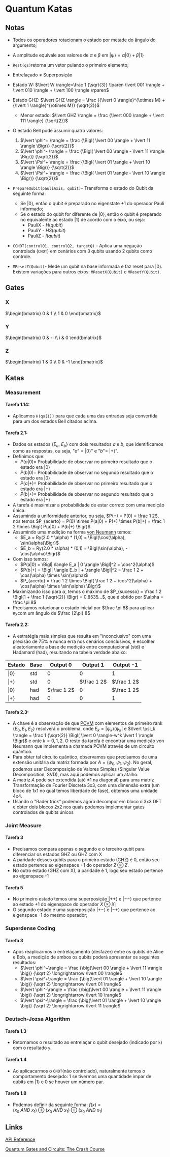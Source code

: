 # Quantum Katas

## Notas
- Todos os operadores rotacionam o estado por metade do ângulo do argumento;
- A amplitude equivale aos valores de $\alpha$ e $\beta$ em $\lvert \psi \rangle = \alpha \lvert 0 \rangle + \beta \vert 1 \rangle$
- ```Rest(qs)```retorna um vetor pulando o primeiro elemento;
- Entrelaçado $\neq$ Superposição
- Estado W: $\lvert W \rangle=\frac 1 {\sqrt{3}} \lparen \lvert 001 \rangle + \lvert 010 \rangle + \lvert 100 \rangle \rparen$
- Estado GHZ: $\lvert GHZ \rangle = \frac {{\lvert 0 \rangle}^{\otimes M} + {\lvert 1 \rangle}^{\otimes M}}  {\sqrt{2}}$
    - Menor estado: $\lvert GHZ \rangle = \frac {\lvert 000 \rangle + \lvert 111 \rangle} {\sqrt{2}}$
- O estado Bell pode assumir quatro valores:
    
    1. $\lvert \phi^+ \rangle = \frac {\Bigl( \lvert 00 \rangle + \lvert 11 \rangle \Bigr)} {\sqrt{2}}$
    1. $\lvert \phi^- \rangle = \frac {\Bigl( \lvert 00 \rangle - \lvert 11 \rangle \Bigr)} {\sqrt{2}}$
    1. $\lvert \Psi^+ \rangle = \frac {\Bigl( \lvert 01 \rangle + \lvert 10 \rangle \Bigr)} {\sqrt{2}}$
    1. $\lvert \Psi^+ \rangle = \frac {\Bigl( \lvert 01 \rangle - \lvert 10 \rangle \Bigr)} {\sqrt{2}}$
- ```PrepareQubit(pauliAxis, qubit)```- Transforma o estado do Qubit da seguinte forma:
    - Se $\lvert 0 \rangle$, então o qubit é preparado no eigenstate +1 do operador Pauli informado;
    - Se o estado do qubit for diferente de $\lvert 0 \rangle$, então o qubit é preparado no equivalente ao estado $\lvert 1 \rangle$ de acordo com o eixo, ou seja:
        - PauliX - $H(qubit)$
        - PauliY - $HS(qubit)$
        - PauliZ - $I(qubit)$
- ```CCNOT(controlQ1, controlQ2, targetQ)``` -  Aplica uma negação controlada (```CNOT```) em cenários com 3 qubits usando 2 qubits como controle.
- ```MResetZ(Qubit)```- Mede um qubit na base informada e faz reset para $\lvert 0 \rangle$. Existem variações para outros eixos: ```MResetX(Qubit)``` e ```MResetY(Qubit)```.


## Gates

### X

$\begin{bmatrix} 0 & 1 \\ 1 & 0 \end{bmatrix}$

### Y

$\begin{bmatrix} 0 & -i \\ i & 0 \end{bmatrix}$

### Z

$\begin{bmatrix} 1 & 0 \\ 0 & -1 \end{bmatrix}$

## Katas

### Measurement

#### Tarefa 1.14:

- Aplicamos ```H(qs[1])``` para que cada uma das entradas seja convertida para um dos estados Bell citados acima.

#### Tarefa 2.1:
- Dados os estados {$E_a$, $E_b$} com dois resultados $a$ e $b$, que identificamos como as respostas, ou seja, "$a$" =  $\lvert0\rangle$" e "$b$"= $\lvert + \rangle$".
- Definimos que:
    - $P(a|0) =$ Probabilidade de observar no primeiro resultado que o estado era $\lvert 0 \rangle$
    - $P(b|0) =$ Probabilidade de observar no segundo resultado que o estado era $\lvert 0 \rangle$
    - $P(a|+) =$ Probabilidade de observar no primeiro resultado que o estado era $\lvert + \rangle$
    - $P(b|+) =$ Probabilidade de observar no segundo resultado que o estado era $\lvert + \rangle$
- A tarefa é maximizar a probabilidade de estar correto com uma medição única.
- Assumindo a uniformidade anterior, ou seja, $P(+) = P(0) = \frac 1 2$, nós temos $P_{acerto} = P(0) \times P(a|0) + P(+) \times P(b|+) = \frac 1 2 \times \Bigl( P(a|0) + P(b|+) \Bigr)$.
- Assumindo uma medição na forma [von Neumann](https://en.wikipedia.org/wiki/Measurement_in_quantum_mechanics#von_Neumann_measurement_scheme) temos:
    - $E_a = Ry(2.0 * \alpha) * (1,0) = \Bigl(\cos(\alpha), \sin(\alpha)\Bigr)$
    - $E_b = Ry(2.0 * \alpha) * (0,1) = \Bigl(\sin(\alpha), -\cos(\alpha)\Bigr)$
- Com isso temos:
    - $P(a|0) = \Bigl| \langle E_a | 0 \rangle \Bigl|^2 = \cos^2(\alpha)$
    - $P(b|+) = \Bigl| \langle E_b | + \rangle \Bigl|^2 = \frac 1 2 + \cos(\alpha) \times \sin(\alpha)$
    - $P_{acerto} = \frac 1 2 \times \Bigl( \frac 1 2 + \cos^2(\alpha) + \cos(\alpha) \times \sin(\alpha) \Bigr)$
- Maximizando isso para $\alpha$, temos o máximo de $P_{sucesso} = \frac 1 2 \Bigl(1 + \frac 1 {\sqrt{2}} \Bigr) = 0.8535...$, que é obtido por $\alpha = \frac \pi 8$ 
- Precisamos rotacionar o estado inicial por $\frac \pi 8$ para aplicar ```Ry```com um ângulo de $\frac {2\pi} 8$

#### Tarefa 2.2:
- A estratégia mais simples que resulta em "inconclusivo" com uma precisão de 75% e nunca erra nos cenários conclusivos, é escolher aleatoriamente a base de medição entre computacional (std) e Hadamard (had), resultando na tabela verdade abaixo:

| Estado | Base | Output 0 | Output 1 | Output -1 |
|---|---|---|---|---|
| $\lvert 0 \rangle$ | std | 0 | 0 | 1 |
| $\lvert + \rangle$ | std | 0 | $\frac 1 2$ | $\frac 1 2$ |
| $\lvert 0 \rangle$ | had | $\frac 1 2$ | 0 | $\frac 1 2$ |
| $\lvert + \rangle$ | had | 0 | 0 | 1 |

#### Tarefa 2.3:
- A chave é a observação de que [POVM](https://pt.wikipedia.org/wiki/Medida_com_operador_positivo_valorizado) com elementos de primeiro rank $\{ E_0, E_1, E_2\}$ resolverá o problema, onde $E_k = \lvert \psi_k \rangle \langle \psi_k \rvert$ e $\lvert \psi_k \rangle = \frac 1 {\sqrt{2}} \Bigl( \lvert 0 \rangle-w^k \lvert 1 \rangle \Bigr)$ e onte $k =0, 1, 2$. O resto da tarefa é encontrar uma medição von Neumann que implementa a chamada POVM através de um circuito quântico.
- Para obter tal circuito quântico, observamos que precisamos de uma extensão unitária da matriz formada por $A = \Big( \psi_0, \psi_1, \psi_2\Bigr)$. No geral, podemos usar Decomposição de Valores Simples (Singular Value Decomposition, SVD), mas aqui podemos aplicar um atalho:
 - A matriz $A$ pode ser extendida (até $\pm 1$ na diagonal) para uma matriz Transformação de Fourier Discreta 3x3, com uma dimensão extra (um bloco de 1x1 no qual temos liberdade de fase), obtemos uma unidade 4x4.
 - Usando o "Rader trick" podemos agora decompor em bloco o 3x3 DFT e obter dois blocos 2x2 nos quais podemos implementar gates controlados de qubits únicos

### Joint Measure

#### Tarefa 3
- Precisamos compara apenas o segundo e o terceiro qubit para diferenciar os estados GHZ ou GHZ com X
- A paridade desses qubits para o primeiro estado (GHZ) é 0, então seu estado pertence ao eigenspace +1 do operador $Z \otimes Z$.
- No outro estado (GHZ com X), a paridade é 1, logo seu estado pertence ao eigenspace -1

#### Tarefa 5
- No primeiro estado temos uma superposição $\lvert++\rangle$ e $\lvert--\rangle$ que pertence ao estado +1 do eigenspace do operador $X \otimes X$;
- O segundo estado é uma superposição $\lvert +- \rangle$ e $\lvert -+ \rangle$ que pertence ao  eigenspace -1 do mesmo operador;

### Superdense Coding
#### Tarefa 3

- Após reaplicarmos o entrelaçamento (desfazer) entre os qubits de Alice e Bob, a medição de ambos os qubits poderá apresentar os seguintes resultados:
    - $\lvert \phi^+\rangle = \frac {\big(\lvert 00 \rangle + \lvert 11 \rangle \big)} {\sqrt 2} \longrightarrow \lvert 00 \rangle$
    - $\lvert \psi^+\rangle = \frac {\big(\lvert 01 \rangle + \lvert 10 \rangle \big)} {\sqrt 2} \longrightarrow \lvert 01 \rangle$
    - $\lvert \phi^-\rangle = \frac {\big(\lvert 00 \rangle + \lvert 11 \rangle \big)} {\sqrt 2} \longrightarrow \lvert 10 \rangle$
    - $\lvert \psi^-\rangle = \frac {\big(\lvert 01 \rangle + \lvert 10 \rangle \big)} {\sqrt 2} \longrightarrow \lvert 11 \rangle$

### Deutsch-Jozsa Algorithm

#### Tarefa 1.3
- Retornamos o resultado ao entrelaçar o qubit desejado (indicado por ```k```) com o resultado ```y```.

#### Tarefa 1.4
- Ao aplicacarmos o ```CNOT```(não controlado), naturalmente temos o comportamento desejado: 1 se tivermos uma quantidade ímpar de qubits em $\lvert 1 \rangle$ e 0 se houver um número par.

#### Tarefa 1.8
- Podemos definir da seguinte forma:
    $f(x) = \big(x_0 \ AND \ x_1 \big) \ \oplus \ \big(x_0 \ AND \ x_1 \big) \ \oplus \ \big(x_0 \ AND \ x_1 \big)$

## Links
[API Reference](https://docs.microsoft.com/en-us/qsharp/api/qsharp/microsoft.quantum.bitwise?view=qsharp-preview)

[Quantum Gates and Circuits: The Crash Course](https://blogs.msdn.microsoft.com/uk_faculty_connection/2018/02/26/quantum-gates-and-circuits-the-crash-course/)